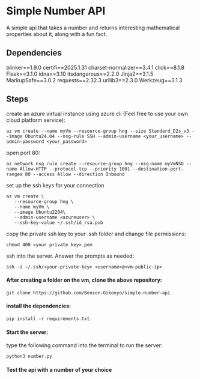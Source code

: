 <h1>Simple Number API</h1>

A simple api that takes a number and returns interesting mathematical properties about it, along with a fun fact.

<h2>Dependencies</h2>
blinker==1.9.0
certifi==2025.1.31
charset-normalizer==3.4.1
click==8.1.8
Flask==3.1.0
idna==3.10
itsdangerous==2.2.0
Jinja2==3.1.5
MarkupSafe==3.0.2
requests==2.32.3
urllib3==2.3.0
Werkzeug==3.1.3


<h2>Steps</h2>

create an azure virtual instance using azure cli (Feel free to use your own cloud platform service):
```
az vm create --name myVm --resource-group hng --size Standard_D2s_v3 --image Ubuntu24.04 --nsg-rule SSH --admin-username <your_username> --admin-password <your_password>
```
open port 80:

```
az network nsg rule create --resource-group hng --nsg-name myVmNSG --name Allow-HTTP --protocol tcp --priority 1001 --destination-port-ranges 80 --access Allow --direction Inbound
```
set up the ssh keys for your connection

```
az vm create \
   --resource-group hng \
   --name myVm \
   --image Ubuntu2204\
   --admin-username <azureuser> \
   --ssh-key-value ~/.ssh/id_rsa.pub
```
copy the private ssh key to your .ssh folder and change file permissions:

```
chmod 400 <your private key>.pem
```

ssh into the server. Answer the prompts as needed:

```
ssh -i ~/.ssh/<your-private-key> <username>@<vm-public-ip>
```

<h4>After creating a folder on the vm, clone the above repository:</h4>

```
git clone https://github.com/Benson-Gikonyo/simple-number-api
```

<h4>install the dependencies:</h4>

```
pip install -r requirements.txt.
```
<h4>Start the server:</h4>

type the following command into the terminal to run the server:

```
python3 number.py
```

<h4>Test the api with a number of your choice</h4>
